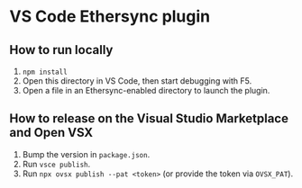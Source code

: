 <!--
SPDX-FileCopyrightText: 2024 blinry <mail@blinry.org>
SPDX-FileCopyrightText: 2024 zormit <nt4u@kpvn.de>

SPDX-License-Identifier: CC-BY-SA-4.0
-->

# VS Code Ethersync plugin

## How to run locally

1. `npm install`
2. Open this directory in VS Code, then start debugging with F5.
3. Open a file in an Ethersync-enabled directory to launch the plugin.

## How to release on the Visual Studio Marketplace and Open VSX

1. Bump the version in `package.json`.
2. Run `vsce publish`.
3. Run `npx ovsx publish --pat <token>` (or provide the token via `OVSX_PAT`).
